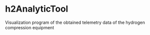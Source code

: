 # h2AnalyticTool
 Visualization program of the obtained telemetry data of the hydrogen compression equipment
